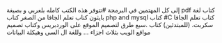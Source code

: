 إلى كل المهتمين في البرمجة 
#تتوفر   هذه الكتب كامله  بلعربي و بصيغة pdf 
كتاب لغة بايثون 
كتاب  تعلم الجافا من الصغر 
كتاب php  and mysql
كتاب #C 
كتاب تعلم الجافا سكربت. (للمبتدئين) 
كتاب .سبع طرق لتصميم الموقع على الوردبريس 
وكتاب تصميم مواقع  الويب بثلاث اجزاء ...
وللغة ال السي 
وهيكلة البيانات 
